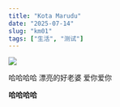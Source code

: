```yaml
---
title: "Kota Marudu"
date: "2025-07-14"
slug: "km01"
tags: ["生活", "测试"]
---
```

![](https://prod-files-secure.s3.us-west-2.amazonaws.com/112d0858-5090-4d34-a606-b75eb8d65fd2/c7b45876-473c-4fb6-85d3-cb84a84bfc51/1000201235.jpg?X-Amz-Algorithm=AWS4-HMAC-SHA256&X-Amz-Content-Sha256=UNSIGNED-PAYLOAD&X-Amz-Credential=ASIAZI2LB466TJ5RNV7Q%2F20250725%2Fus-west-2%2Fs3%2Faws4_request&X-Amz-Date=20250725T173228Z&X-Amz-Expires=3600&X-Amz-Security-Token=IQoJb3JpZ2luX2VjECEaCXVzLXdlc3QtMiJIMEYCIQCS13ESKSbDqP1xwgOtjgLiOolr24URyPmrN5tAMI0x4QIhAOwaxJuU7aS7aJDN%2B8fTQDA1iJ3Ho4UWZAZwZx6AExeiKv8DCEoQABoMNjM3NDIzMTgzODA1IgzJ%2BVxFM7dwCb8%2FQQcq3APV%2FeGblDUNwOInzJP6iIk3uNmIVMOib6UHitVnRVydtGZnV0hA1mYfeaEwj0utibR6tSqa1h%2BD52fwLk0Q8yuLetdLnOm1uZr2r282TrrumZ6ZdvTl5sLmb7XGNKTXJESu%2Fzzzu%2FwisGyeyKzUHN5OJuaUqHNHcrqJfKosftiCtYdODsXdNX4OzuQLI3BAYzpphNTcNpMw81wnvrNCBEPZn44wJtWU92qVoxOAY2TX4eI3jA0WjISv4l%2FLCts%2BqZ1KurQ6iBT2D97OooJEF8LTRZxOJviZpO6QcI8ylA1E3mqugLsX%2BP3bKZ356Xaf%2Bew5SDPd6IUkRyDkxFM2qWmIYhTrIWvN9NFH%2F0l1JVBD7uMN4RjYz9e3koFgkM%2FBAkF8kFE%2BjcOU29uvV0k9EjdU23vFrhNvJRPxH8PaZhWKLZESPMqsDyI%2FI6gRuvZjoD56IIH2kSGW2oKADpbOwtZFYrd03tAZQ5GOOtoOx5hayRpqhNEHTOiBf4XYVpy%2FMByVX8pLxyLQhNh8sT19GLpni2TijZ%2Bw6NXgY7kXTPe7VyeZPBs%2B0bZ404lOwD%2FET235ORVWTRcvFcLsEs7ZdxY4sWgv6BAZobssvK1uEEjEdjgo%2Fvpm5x2QC9dYWjCq7I7EBjqkAdWS13AuCLPdmXHiAy1cBv4ae4Cbog62mNO60WKdhfBDqdNrwjCD7Dqk4lwqEWdFhtFil61yQUfuJNTUTihTwPwIwDf2XNUfZgE%2BEM1dL52KHlppbAw65CS7QnhirB7oX2%2BTgM8hINmRdV5RfIlKz0X28c4AuyO7YVzGQBX%2FYj1tvQG%2F%2FprWrDraKOQfHq19BM67PUaLtwphPXZ%2BX3OGsc3TVo%2BR&X-Amz-Signature=323b38b165f356536d89847f1ae81effdbe60a6d3e539fe9c4d75525c98e1d53&X-Amz-SignedHeaders=host&x-amz-checksum-mode=ENABLED&x-id=GetObject)


哈哈哈哈  漂亮的好老婆  爱你爱你


**哈哈哈哈**

